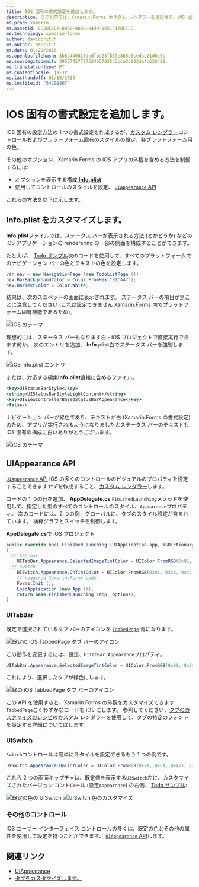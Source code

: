 ```yaml
---
title: IOS 固有の書式設定を追加します。
description: この記事では、Xamarin.Forms カスタム レンダラーを使用せず、iOS 固有の外観を設定する方法について説明します。
ms.prod: xamarin
ms.assetid: CE50E207-D092-4D88-8439-1B51F178E7ED
ms.technology: xamarin-forms
author: davidbritch
ms.author: dabritch
ms.date: 01/29/2016
ms.openlocfilehash: 3b8a440617dedfbe23f869e865b3cedae21d6c5b
ms.sourcegitcommit: 395774577f7524b57035c5cca3c9034a4b636489
ms.translationtype: MT
ms.contentlocale: ja-JP
ms.lasthandoff: 01/10/2019
ms.locfileid: "54209807"
---
```

# <a name="adding-ios-specific-formatting"></a>IOS 固有の書式設定を追加します。

IOS 固有の設定方法の 1 つの書式設定を作成するが、[カスタム レンダラー](~/xamarin-forms/app-fundamentals/custom-renderer/index.md)コントロールおよびプラットフォーム固有のスタイルの設定、各プラットフォーム用の色。

その他のオプション、Xamarin.Forms の iOS アプリの外観を含める方法を制御するには:

* オプションを表示する構成[ **Info.plist**](#info-plist)
* 使用してコントロールのスタイルを設定、 [ `UIAppearance` API](#uiappearance)

これらの方法を以下に示します。

<a name="info-plist"/>

## <a name="customizing-infoplist"></a>Info.plist をカスタマイズします。

**Info.plist**ファイルでは、ステータス バーが表示される方法 (とかどうか) などの iOS アプリケーションの renderering の一部の側面を構成することができます。

たとえば、 [Todo サンプル](https://developer.xamarin.com/samples/xamarin-forms/Todo/)次のコードを使用して、すべてのプラットフォームでのナビゲーション バーの色とテキストの色を設定します。

```csharp
var nav = new NavigationPage (new TodoListPage ());
nav.BarBackgroundColor = Color.FromHex("91CA47");
nav.BarTextColor = Color.White;
```

結果は、次のスニペットの画面に表示されます。 ステータス バーの項目が黒ことに注意してください (これは設定できません Xamarin.Forms 内でプラットフォーム固有機能であるため)。

![](theme-images/status-default-sml.png "iOS のテーマ")

理想的には、ステータス バーもなります白 - iOS プロジェクトで直接実行できます何か。 次のエントリを追加、 **Info.plist**白でステータス バーを強制します。

![](theme-images/info-plist.png "iOS Info.plist エントリ")

または、対応する編集**Info.plist**直接に含めるファイル。

```xml
<key>UIStatusBarStyle</key>
<string>UIStatusBarStyleLightContent</string>
<key>UIViewControllerBasedStatusBarAppearance</key>
<false/>
```

ナビゲーション バーが緑色であり、テキストが白 (Xamarin.Forms の書式設定) のため、アプリが実行されるようになりました*と*ステータス バーのテキストも iOS 固有の構成に白いありがとうございます。

![](theme-images/status-white-sml.png "iOS のテーマ")

<a name="uiappearance"/>

## <a name="uiappearance-api"></a>UIAppearance API

[ `UIAppearance` API](~/ios/user-interface/ios-ui/introduction-to-the-appearance-api.md) iOS の多くのコントロールのビジュアルのプロパティを設定することできます*せず*を作成すること、[カスタム レンダラー](~/xamarin-forms/app-fundamentals/custom-renderer/index.md)します。

コードの 1 つの行を追加、 **AppDelegate.cs** `FinishedLaunching`メソッドを使用して、指定した型のすべてのコントロールのスタイル、`Appearance`プロパティ。 次のコードには、2 つの例 - グローバルに、タブのスタイル設定が含まれています。 横棒グラフとスイッチを制御します。

**AppDelegate.cs**で iOS プロジェクト

```csharp
public override bool FinishedLaunching (UIApplication app, NSDictionary options)
{
  // tab bar
    UITabBar.Appearance.SelectedImageTintColor = UIColor.FromRGB(0x91, 0xCA, 0x47); // green
  // switch
    UISwitch.Appearance.OnTintColor = UIColor.FromRGB(0x91, 0xCA, 0x47); // green
    // required Xamarin.Forms code
    Forms.Init ();
    LoadApplication (new App ());
    return base.FinishedLaunching (app, options);
}
```

### <a name="uitabbar"></a>UITabBar

既定で選択されているタブ バーのアイコンを [`TabbedPage`](~/xamarin-forms/app-fundamentals/navigation/tabbed-page.md)
青になります。

![](theme-images/tabbar-default.png "既定の iOS TabbedPage タブ バーのアイコン")

この動作を変更するには、設定、`UITabBar.Appearance`プロパティ。

```csharp
UITabBar.Appearance.SelectedImageTintColor = UIColor.FromRGB(0x91, 0xCA, 0x47); // green
```

これにより、選択したタブが緑色にします。

![](theme-images/tabbar-custom.png "緑の iOS TabbedPage タブ バーのアイコン")

この API を使用すると、Xamarin.Forms の外観をカスタマイズできます`TabbedPage`ごくわずかなコードを iOS にします。 参照してください、[タブのカスタマイズのレシピ](https://github.com/xamarin/recipes/tree/master/Recipes/xamarin-forms/iOS/customize-tabs)のカスタム レンダラーを使用して、タブの特定のフォントを設定する詳細についてはします。

### <a name="uiswitch"></a>UISwitch

`Switch`コントロールは簡単にスタイルを設定できるもう 1 つの例です。

```csharp
UISwitch.Appearance.OnTintColor = UIColor.FromRGB(0x91, 0xCA, 0x47); // green
```

これら 2 つの画面キャプチャは、既定値を表示する`UISwitch`左に、カスタマイズされたバージョン コントロール (設定`Appearance`) の右側、 [Todo サンプル](https://developer.xamarin.com/samples/xamarin-forms/Todo/):

![](theme-images/switch-default.png "既定の色の UISwitch") ![](theme-images/switch-custom.png "UISwitch 色のカスタマイズ")

### <a name="other-controls"></a>その他のコントロール

IOS ユーザー インターフェイス コントロールの多くは、既定の色とその他の属性を使用して設定を持つことができます、 [ `UIAppearance` API](~/ios/user-interface/ios-ui/introduction-to-the-appearance-api.md)します。



## <a name="related-links"></a>関連リンク

- [UIAppearance](~/ios/user-interface/ios-ui/introduction-to-the-appearance-api.md)
- [タブをカスタマイズします。](https://github.com/xamarin/recipes/tree/master/Recipes/xamarin-forms/iOS/customize-tabs)
